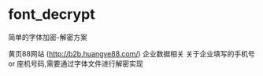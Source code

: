 # font_decrypt
简单的字体加密-解密方案

黄页88网站 (http://b2b.huangye88.com/) 企业数据相关
关于企业填写的手机号 or 座机号码,需要通过字体文件进行解密实现

